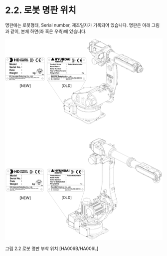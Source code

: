 ﻿# 2.2. 로봇 명판 위치

명판에는 로봇형태, Serial number, 제조일자가 기록되어 있습니다.
명판은 아래 그림과 같이, 본체 하면(좌 혹은 우측)에 있습니다.



![](../_assets/그림_2.2_로봇명판부착위치.png)


그림 2.2 로봇 명판 부착 위치 [HA006B/HA006L]